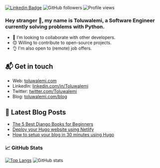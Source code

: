 [![Linkedin Badge](https://img.shields.io/badge/-Toluwalemi-blue?style=flat&logo=Linkedin&logoColor=white&link=https://www.linkedin.com/in/toluwalemioluwadare/)](https://www.linkedin.com/in/toluwalemioluwadare/)
![GitHub followers](https://img.shields.io/github/followers/Toluwalemi)
![Profile views](https://gpvc.arturio.dev/Toluwalemi)

### Hey stranger 👋, my name is Toluwalemi, a Software Engineer currently solving problems with Python.

- 👯 I’m looking to collaborate with other developers.
- 😊 Willing to contribute to open-source projects.
- 👌 I'm also open to (remote) job offers.

## 📬 Get in touch

- Web: [toluwalemi.com][1]
- LinkedIn: [linkedin.com/in/Toluwalemi][2]
- Twitter: [twitter.com/Toluwalemi][3]
- Blog: [toluwalemi.com/blog][4]


## 📕 Latest Blog Posts

<!-- BLOG-POST-LIST:START -->
- [The 5 Best Django Books for Beginners](https://toluwalemi.com/blog/the-5-best-django-books-for-beginners/)
- [Deploy your Hugo website using Netlify](https://toluwalemi.com/blog/deploy-your-hugo-website-using-netlify/)
- [How to setup your blog in 30 minutes using Hugo](https://toluwalemi.com/blog/how-to-setup-your-blog-in-30-minutes-using-hugo/)
<!-- BLOG-POST-LIST:END -->

### &#x1f4c8; GitHub Stats

[![Top Langs](https://github-readme-stats.vercel.app/api/top-langs/?username=Toluwalemi&theme=merko&layout=compact)](https://github.com/anuraghazra/github-readme-stats) 
![GitHub stats](https://github-readme-stats.vercel.app/api?username=Toluwalemi&show_icons=true&theme=merko&hide=issues) 



[1]:
  https://toluwalemi.com/
[2]: https://www.linkedin.com/in/toluwalemioluwadare/
[3]: https://twitter.com/intent/follow?screen_name=Toluwalemi
[4]: https://toluwalemi.com/blog/
